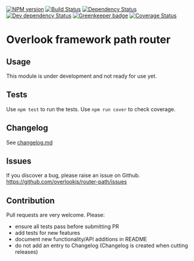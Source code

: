 [![NPM version](https://img.shields.io/npm/v/@overlook/router-path.svg)](https://www.npmjs.com/package/@overlook/router-path)
[![Build Status](https://img.shields.io/travis/overlookjs/router-path/master.svg)](http://travis-ci.org/overlookjs/router-path)
[![Dependency Status](https://img.shields.io/david/overlookjs/router-path.svg)](https://david-dm.org/overlookjs/router-path)
[![Dev dependency Status](https://img.shields.io/david/dev/overlookjs/router-path.svg)](https://david-dm.org/overlookjs/router-path)
[![Greenkeeper badge](https://badges.greenkeeper.io/overlookjs/router-path.svg)](https://greenkeeper.io/)
[![Coverage Status](https://img.shields.io/coveralls/overlookjs/router-path/master.svg)](https://coveralls.io/r/overlookjs/router-path)

# Overlook framework path router

## Usage

This module is under development and not ready for use yet.

## Tests

Use `npm test` to run the tests. Use `npm run cover` to check coverage.

## Changelog

See [changelog.md](https://github.com/overlookjs/router-path/blob/master/changelog.md)

## Issues

If you discover a bug, please raise an issue on Github. https://github.com/overlookjs/router-path/issues

## Contribution

Pull requests are very welcome. Please:

* ensure all tests pass before submitting PR
* add tests for new features
* document new functionality/API additions in README
* do not add an entry to Changelog (Changelog is created when cutting releases)
